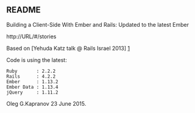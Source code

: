 README
------

Building a Client-Side With Ember and Rails: Updated to the latest Ember

http://URL/#/stories

Based on [Yehuda Katz talk @ Rails Israel 2013] [1]

Code is using the latest:

```
Ruby       : 2.2.2
Rails      : 4.2.2
Ember      : 1.13.2
Ember Data : 1.13.4
jQuery     : 1.11.2
```

[1]:http://confreaks.tv/videos/railsisrael2013-off-the-menu-building-a-client-side-with-ember-and-rails

Oleg G.Kapranov 23 June 2015.
